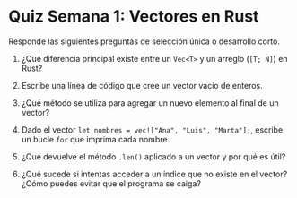 #  Quiz Semana 1: Vectores en Rust

Responde las siguientes preguntas de selección única o desarrollo corto.

1. ¿Qué diferencia principal existe entre un `Vec<T>` y un arreglo (`[T; N]`) en Rust?

2. Escribe una línea de código que cree un vector vacío de enteros.

3. ¿Qué método se utiliza para agregar un nuevo elemento al final de un vector?

4. Dado el vector `let nombres = vec!["Ana", "Luis", "Marta"];`, escribe un bucle `for` que imprima cada nombre.

5. ¿Qué devuelve el método `.len()` aplicado a un vector y por qué es útil?

6. ¿Qué sucede si intentas acceder a un índice que no existe en el vector? ¿Cómo puedes evitar que el programa se caiga?
